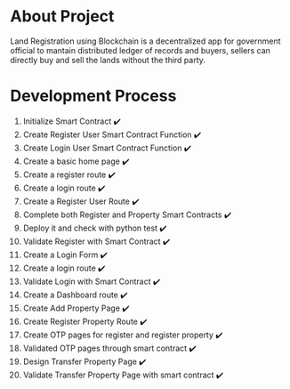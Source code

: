 # About Project
Land Registration using Blockchain is a decentralized app for government official to mantain distributed ledger of records and buyers, sellers can directly buy and sell the lands without the third party.

# Development Process
1. Initialize Smart Contract :heavy_check_mark:
2. Create Register User Smart Contract Function :heavy_check_mark:
3. Create Login User Smart Contract Function :heavy_check_mark:
4. Create a basic home page :heavy_check_mark:
5. Create a register route :heavy_check_mark:
6. Create a login route :heavy_check_mark:
7. Create a Register User Route :heavy_check_mark:
8. Complete both Register and Property Smart Contracts :heavy_check_mark:
9. Deploy it and check with python test :heavy_check_mark:
10. Validate Register with Smart Contract :heavy_check_mark:
11. Create a Login Form :heavy_check_mark:
12. Create a login route :heavy_check_mark:
13. Validate Login with Smart Contract :heavy_check_mark:
14. Create a Dashboard route :heavy_check_mark:
15. Create Add Property Page :heavy_check_mark:
16. Create Register Property Route :heavy_check_mark:
17. Create OTP pages for register and register property :heavy_check_mark:
18. Validated OTP pages through smart contract :heavy_check_mark:
19. Design Transfer Property Page :heavy_check_mark:
20. Validate Transfer Property Page with smart contract :heavy_check_mark:
